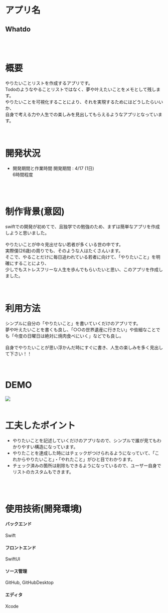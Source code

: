 # アプリ名
## Whatdo
<br>
<br>

# 概要
やりたいことリストを作成するアプリです。<br>
Todoのようなやることリストではなく、夢や叶えたいことをメモとして残します。<br>
やりたいことを可視化することにより、それを実現するためにはどうしたらいいか、<br>
自身で考える力や人生での楽しみを見出してもらえるようなアプリとなっています。<br>
<br>
<br>

# 開発状況
- 開発期間と作業時間
開発期間 : 4/17 (1日)<br>
6時間程度
<br>
<br>

# 制作背景(意図)
swiftでの開発が初めてで、且独学での勉強のため、まずは簡単なアプリを作成しようと思いました。<br>
<br>
やりたいことが中々見出せない若者が多くいる世の中です。<br>
実際僕(26歳)の周りでも、そのような人はたくさんいます。<br>
そこで、やることだけに毎日追われている若者に向けて、「やりたいこと」を明確にすることにより、<br>
少しでもストレスフリーな人生を歩んでもらいたいと思い、このアプリを作成しました。<br>
<br>
<br>

# 利用方法
シンプルに自分の「やりたいこと」を書いていくだけのアプリです。<br>
夢や叶えたいことを書くも良し、「○○の世界遺産に行きたい」や些細なことでも「今度の日曜日は絶対に焼肉食べにいく」などでも良し。<br>
<br>
自身でやりたいことが思い浮かんだ時にすぐに書き、人生の楽しみを多く見出して下さい！！<br>
<br>
<br>

# DEMO
<img src="public/images/Bikerlife989 (1).png">
<br>
<br>

# 工夫したポイント
- やりたいことを記述していくだけのアプリなので、シンプルで誰が見てもわかりやすい構造になっています。
- やりたことを達成した時にはチェックがつけられるようになっていて、「これからやりたいこと」・「やれたこと」がひと目でわかります。
- チェック済みの箇所は削除もできるようになっているので、ユーザー自身でリストのカスタムもできます。
<br>
<br>

# 使用技術(開発環境)

#### バックエンド
Swift

#### フロントエンド
SwiftUI

#### ソース管理
GitHub, GitHubDesktop

#### エディタ
Xcode
<br>
<br>
